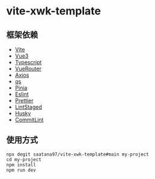 # vite-xwk-template

## 框架依赖

-   [Vite](https://cn.vitejs.dev/)
-   [Vue3](https://cn.vuejs.org/)
-   [Typescript](https://www.tslang.cn)
-   [VueRouter](https://router.vuejs.org/)
-   [Axios](https://www.axios-http.cn/)
-   [qs](https://github.com/ljharb/qs)
-   [Pinia](https://pinia.web3doc.top/)
-   [Eslint](https://eslint.bootcss.com/)
-   [Prettier](https://prettier.io/)
-   [LintStaged](https://github.com/okonet/lint-staged#readme)
-   [Husky](https://typicode.github.io/husky)
-   [CommitLint](https://github.com/conventional-changelog/commitlint#readme)

## 使用方式

```
npx degit saatana97/vite-xwk-template#main my-project
cd my-project
npm install
npm run dev
```
